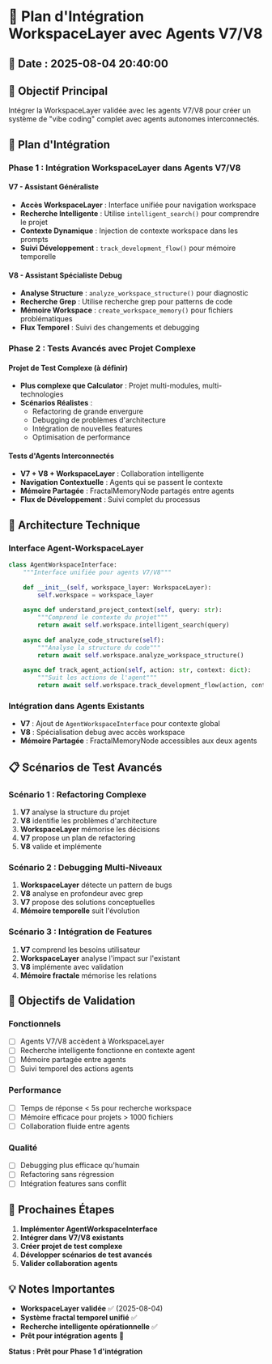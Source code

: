 # 🧠 Plan d'Intégration WorkspaceLayer avec Agents V7/V8

## 📅 Date : 2025-08-04 20:40:00

## 🎯 **Objectif Principal**
Intégrer la WorkspaceLayer validée avec les agents V7/V8 pour créer un système de "vibe coding" complet avec agents autonomes interconnectés.

## 🚀 **Plan d'Intégration**

### **Phase 1 : Intégration WorkspaceLayer dans Agents V7/V8**

#### **V7 - Assistant Généraliste**
- **Accès WorkspaceLayer** : Interface unifiée pour navigation workspace
- **Recherche Intelligente** : Utilise `intelligent_search()` pour comprendre le projet
- **Contexte Dynamique** : Injection de contexte workspace dans les prompts
- **Suivi Développement** : `track_development_flow()` pour mémoire temporelle

#### **V8 - Assistant Spécialiste Debug**
- **Analyse Structure** : `analyze_workspace_structure()` pour diagnostic
- **Recherche Grep** : Utilise recherche grep pour patterns de code
- **Mémoire Workspace** : `create_workspace_memory()` pour fichiers problématiques
- **Flux Temporel** : Suivi des changements et debugging

### **Phase 2 : Tests Avancés avec Projet Complexe**

#### **Projet de Test Complexe (à définir)**
- **Plus complexe que Calculator** : Projet multi-modules, multi-technologies
- **Scénarios Réalistes** : 
  - Refactoring de grande envergure
  - Debugging de problèmes d'architecture
  - Intégration de nouvelles features
  - Optimisation de performance

#### **Tests d'Agents Interconnectés**
- **V7 + V8 + WorkspaceLayer** : Collaboration intelligente
- **Navigation Contextuelle** : Agents qui se passent le contexte
- **Mémoire Partagée** : FractalMemoryNode partagés entre agents
- **Flux de Développement** : Suivi complet du processus

## 🔧 **Architecture Technique**

### **Interface Agent-WorkspaceLayer**
```python
class AgentWorkspaceInterface:
    """Interface unifiée pour agents V7/V8"""
    
    def __init__(self, workspace_layer: WorkspaceLayer):
        self.workspace = workspace_layer
    
    async def understand_project_context(self, query: str):
        """Comprend le contexte du projet"""
        return await self.workspace.intelligent_search(query)
    
    async def analyze_code_structure(self):
        """Analyse la structure du code"""
        return await self.workspace.analyze_workspace_structure()
    
    async def track_agent_action(self, action: str, context: dict):
        """Suit les actions de l'agent"""
        return await self.workspace.track_development_flow(action, context)
```

### **Intégration dans Agents Existants**
- **V7** : Ajout de `AgentWorkspaceInterface` pour contexte global
- **V8** : Spécialisation debug avec accès workspace
- **Mémoire Partagée** : FractalMemoryNode accessibles aux deux agents

## 📋 **Scénarios de Test Avancés**

### **Scénario 1 : Refactoring Complexe**
1. **V7** analyse la structure du projet
2. **V8** identifie les problèmes d'architecture
3. **WorkspaceLayer** mémorise les décisions
4. **V7** propose un plan de refactoring
5. **V8** valide et implémente

### **Scénario 2 : Debugging Multi-Niveaux**
1. **WorkspaceLayer** détecte un pattern de bugs
2. **V8** analyse en profondeur avec grep
3. **V7** propose des solutions conceptuelles
4. **Mémoire temporelle** suit l'évolution

### **Scénario 3 : Intégration de Features**
1. **V7** comprend les besoins utilisateur
2. **WorkspaceLayer** analyse l'impact sur l'existant
3. **V8** implémente avec validation
4. **Mémoire fractale** mémorise les relations

## 🎯 **Objectifs de Validation**

### **Fonctionnels**
- [ ] Agents V7/V8 accèdent à WorkspaceLayer
- [ ] Recherche intelligente fonctionne en contexte agent
- [ ] Mémoire partagée entre agents
- [ ] Suivi temporel des actions agents

### **Performance**
- [ ] Temps de réponse < 5s pour recherche workspace
- [ ] Mémoire efficace pour projets > 1000 fichiers
- [ ] Collaboration fluide entre agents

### **Qualité**
- [ ] Debugging plus efficace qu'humain
- [ ] Refactoring sans régression
- [ ] Intégration features sans conflit

## 🚀 **Prochaines Étapes**

1. **Implémenter AgentWorkspaceInterface**
2. **Intégrer dans V7/V8 existants**
3. **Créer projet de test complexe**
4. **Développer scénarios de test avancés**
5. **Valider collaboration agents**

## 💡 **Notes Importantes**

- **WorkspaceLayer validée** ✅ (2025-08-04)
- **Système fractal temporel unifié** ✅
- **Recherche intelligente opérationnelle** ✅
- **Prêt pour intégration agents** 🎯

**Status : Prêt pour Phase 1 d'intégration** 
